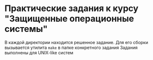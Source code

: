 # Практические задания к курсу "Защищенные операционные системы"
В каждой директории находится решенное задание. Для его сборки вызывается утилита `make` в папке конкретного задания
Задания выполнены для UNIX-like систем

